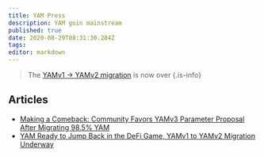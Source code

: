 ```yaml
---
title: YAM Press
description: YAM goin mainstream
published: true
date: 2020-08-29T08:31:30.284Z
tags: 
editor: markdown
---
```



> The [YAMv1 → YAMv2 migration](/migration) is now over
{.is-info}

## Articles

- [Making a Comeback: Community Favors YAMv3 Parameter Proposal After Migrating 98.5% YAM](https://bitcoinexchangeguide.com/making-a-comeback-community-favors-yamv3-parameter-proposal-after-migrating-98-5-yam/)
- [YAM Ready to Jump Back in the DeFi Game, YAMv1 to YAMv2 Migration Underway
](https://bitcoinexchangeguide.com/yam-ready-to-jump-back-in-the-defi-game-yamv1-to-yamv2-migration-underway/)